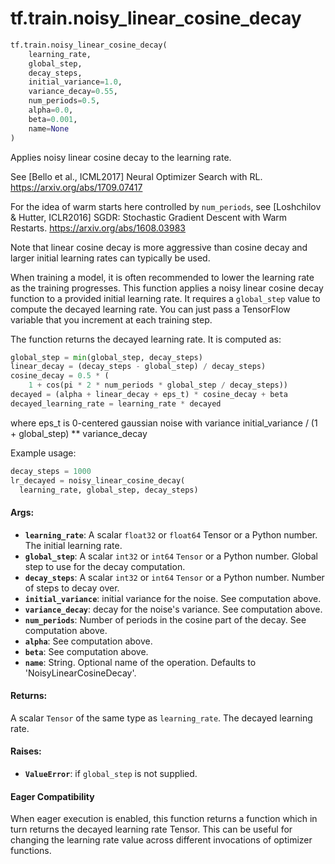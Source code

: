 <div itemscope itemtype="http://developers.google.com/ReferenceObject">
<meta itemprop="name" content="tf.train.noisy_linear_cosine_decay" />
<meta itemprop="path" content="Stable" />
</div>

# tf.train.noisy_linear_cosine_decay

``` python
tf.train.noisy_linear_cosine_decay(
    learning_rate,
    global_step,
    decay_steps,
    initial_variance=1.0,
    variance_decay=0.55,
    num_periods=0.5,
    alpha=0.0,
    beta=0.001,
    name=None
)
```

Applies noisy linear cosine decay to the learning rate.

See [Bello et al., ICML2017] Neural Optimizer Search with RL.
https://arxiv.org/abs/1709.07417

For the idea of warm starts here controlled by `num_periods`,
see [Loshchilov & Hutter, ICLR2016] SGDR: Stochastic Gradient Descent
with Warm Restarts. https://arxiv.org/abs/1608.03983

Note that linear cosine decay is more aggressive than cosine decay and
larger initial learning rates can typically be used.

When training a model, it is often recommended to lower the learning rate as
the training progresses.  This function applies a noisy linear
cosine decay function to a provided initial learning rate.
It requires a `global_step` value to compute the decayed learning rate.
You can just pass a TensorFlow variable that you increment at each
training step.

The function returns the decayed learning rate.  It is computed as:
```python
global_step = min(global_step, decay_steps)
linear_decay = (decay_steps - global_step) / decay_steps)
cosine_decay = 0.5 * (
    1 + cos(pi * 2 * num_periods * global_step / decay_steps))
decayed = (alpha + linear_decay + eps_t) * cosine_decay + beta
decayed_learning_rate = learning_rate * decayed
```
where eps_t is 0-centered gaussian noise with variance
initial_variance / (1 + global_step) ** variance_decay

Example usage:
```python
decay_steps = 1000
lr_decayed = noisy_linear_cosine_decay(
  learning_rate, global_step, decay_steps)
```

#### Args:

* <b>`learning_rate`</b>: A scalar `float32` or `float64` Tensor or a Python number.
    The initial learning rate.
* <b>`global_step`</b>: A scalar `int32` or `int64` `Tensor` or a Python number. Global
    step to use for the decay computation.
* <b>`decay_steps`</b>: A scalar `int32` or `int64` `Tensor` or a Python number. Number
    of steps to decay over.
* <b>`initial_variance`</b>: initial variance for the noise. See computation above.
* <b>`variance_decay`</b>: decay for the noise's variance. See computation above.
* <b>`num_periods`</b>: Number of periods in the cosine part of the decay. See
    computation above.
* <b>`alpha`</b>: See computation above.
* <b>`beta`</b>: See computation above.
* <b>`name`</b>: String.  Optional name of the operation.  Defaults to
    'NoisyLinearCosineDecay'.


#### Returns:

A scalar `Tensor` of the same type as `learning_rate`.  The decayed
learning rate.

#### Raises:

* <b>`ValueError`</b>: if `global_step` is not supplied.



#### Eager Compatibility
When eager execution is enabled, this function returns a function which in
turn returns the decayed learning rate Tensor. This can be useful for changing
the learning rate value across different invocations of optimizer functions.

